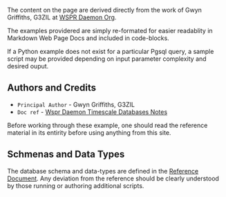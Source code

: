 The content on the page are derived directly from the work of 
Gwyn Griffiths, G3ZIL at [WSPR Daemon Org][]. 

The examples providered are simply re-formated for easier readablity
in Markdown Web Page Docs and included in code-blocks.

If a Python example does not exist for a particular Pgsql query, 
a sample script may be provided depending on input parameter
complexity and desired ouput.

## Authors and Credits

* `Principal Author` - Gwyn Griffiths, G3ZIL
* `Doc ref` - [Wspr Daemon Timescale Databases Notes]

Before working through these example, one should read the reference
material in its entirity before using anything from this site.

## Schmenas and Data Types

The database schema and data-types are defined in the [Reference Document](#authors-and-credits). Any
deviation from the reference should be clearly understood by those running or authoring additional scripts.


[WSPR Daemon Org]: http://wsprdaemon.org/
[Wspr Daemon Timescale Databases Notes]: https://groups.io/g/wsprdaemon/message/53